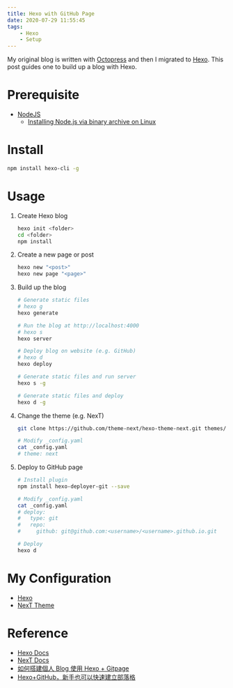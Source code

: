 ```yaml
---
title: Hexo with GitHub Page
date: 2020-07-29 11:55:45
tags:
    - Hexo
    - Setup
---
```


My original blog is written with [Octopress](http://octopress.org/) and then I migrated to [Hexo](https://hexo.io/). This post guides one to build up a blog with Hexo. <!-- more -->

# Prerequisite

- [NodeJS](https://nodejs.org/en/)
    - [Installing Node.js via binary archive on Linux](https://github.com/nodejs/help/wiki/Installation#how-to-install-nodejs-via-binary-archive-on-linux)

# Install

```bash
npm install hexo-cli -g
```

# Usage

1. Create Hexo blog

    ```bash
    hexo init <folder>
    cd <folder>
    npm install
    ```

2. Create a new page or post

    ```bash
    hexo new "<post>"
    hexo new page "<page>"
    ```

3. Build up the blog

    ```bash
    # Generate static files
    # hexo g
    hexo generate

    # Run the blog at http://localhost:4000
    # hexo s
    hexo server

    # Deploy blog on website (e.g. GitHub)
    # hexo d
    hexo deploy

    # Generate static files and run server
    hexo s -g

    # Generate static files and deploy
    hexo d -g
    ```

4. Change the theme (e.g. NexT)

    ```bash
    git clone https://github.com/theme-next/hexo-theme-next.git themes/next

    # Modify _config.yaml
    cat _config.yaml
    # theme: next
    ```

5. Deploy to GitHub page

    ```bash
    # Install plugin
    npm install hexo-deployer-git --save

    # Modify _config.yaml
    cat _config.yaml
    # deploy:
    #   type: git
    #   repo: 
    #     github: git@github.com:<username>/<username>.github.io.git

    # Deploy
    hexo d
    ```

# My Configuration

- [Hexo](https://github.com/stevenchiu30801/stevenchiu30801.github.io/blob/source/_config.yml)
- [NexT Theme](https://github.com/stevenchiu30801/stevenchiu30801.github.io/blob/source/themes/_config_next.yml)


# Reference

- [Hexo Docs](https://hexo.io/docs/)
- [NexT Docs](http://theme-next.iissnan.com/)
- [如何搭建個人 Blog 使用 Hexo + Gitpage](https://medium.com/@bebebobohaha/%E4%BD%BF%E7%94%A8-hexo-gitpage-%E6%90%AD%E5%BB%BA%E5%80%8B%E4%BA%BA-blog-5c6ed52f23db)
- [Hexo+GitHub，新手也可以快速建立部落格](https://blackmaple.me/hexo-tutorial/)

